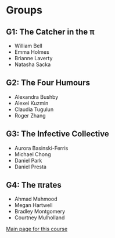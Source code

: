 # Groups

## G1: The Catcher in the π

- William Bell
- Emma Holmes
- Brianne Laverty
- Natasha Sacka

## G2: The Four Humours

- Alexandra Bushby
- Alexei Kuzmin
- Claudia Tugulun
- Roger Zhang

## G3: The Infective Collective

- Aurora Basinski-Ferris
- Michael Chong
- Daniel Park
- Daniel Presta

## G4: The πrates

- Ahmad Mahmood
- Megan Hartwell
- Bradley Montgomery
- Courtney Mulholland

[Main page for this course](.)
